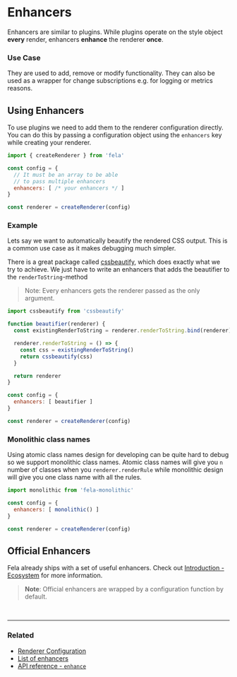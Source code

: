 # Enhancers

Enhancers are similar to plugins. While plugins operate on the style object **every** render, enhancers **enhance** the renderer **once**.

### Use Case
They are used to add, remove or modify functionality. They can also be used as a wrapper for change subscriptions e.g. for logging or metrics reasons.

## Using Enhancers
To use plugins we need to add them to the renderer configuration directly. You can do this by passing a configuration object using the `enhancers` key while creating your renderer.

```javascript
import { createRenderer } from 'fela'

const config = {
  // It must be an array to be able
  // to pass multiple enhancers
  enhancers: [ /* your enhancers */ ]
}

const renderer = createRenderer(config)
```

### Example
Lets say we want to automatically beautify the rendered CSS output. This is a common use case as it makes debugging much simpler.

There is a great package called [cssbeautify](https://github.com/senchalabs/cssbeautify), which does exactly what we try to achieve. We just have to write an enhancers that adds the beautifier to the `renderToString`-method

> Note: Every enhancers gets the renderer passed as the only argument.

```javascript
import cssbeautify from 'cssbeautify'

function beautifier(renderer) {
  const existingRenderToString = renderer.renderToString.bind(renderer)

  renderer.renderToString = () => {
    const css = existingRenderToString()
    return cssbeautify(css)
  }

  return renderer
}

const config = {
  enhancers: [ beautifier ]
}

const renderer = createRenderer(config)
```

### Monolithic class names
Using atomic class names design for developing can be quite hard to debug so we support monolithic class names.
Atomic class names will give you `n` number of classes when you `renderer.renderRule` while monolithic design will give you one class name with all the rules.

```javascript
import monolithic from 'fela-monolithic'

const config = {
  enhancers: [ monolithic() ]
}

const renderer = createRenderer(config)
```

## Official Enhancers
Fela already ships with a set of useful enhancers. Check out [Introduction - Ecosystem](../introduction/Ecosystem.md#enhancers) for more information.<br>
> **Note**: Official enhancers are wrapped by a configuration function by default.

<br>

---

### Related
* [Renderer Configuration](RendererConfiguration.md)
* [List of enhancers](../introduction/Ecosystem.md#enhancers)
* [API reference - `enhance`](../api/fela/enhance.md)
